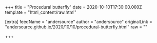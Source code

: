 
+++
title = "Procedural butterfly"
date = 2020-10-10T17:30:00.000Z
template = "html_content/raw.html"

[extra]
feedName = "andersource"
author = "andersource"
originalLink = "andersource.github.io/2020/10/10/procedural-butterfly.html"
raw = ""

+++

